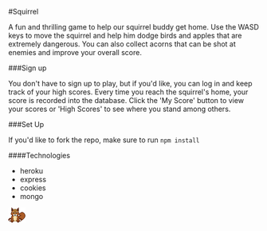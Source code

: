 #Squirrel

A fun and thrilling game to help our squirrel buddy get home. Use the WASD keys to move the squirrel and help him dodge birds and apples that are extremely dangerous. You can also collect acorns that can be shot at enemies and improve your overall score.

###Sign up

You don't have to sign up to play, but if you'd like, you can log in and keep track of your high scores. Every time you reach the squirrel's home, your score is recorded into the database. Click the 'My Score' button to view your scores or 'High Scores' to see where you stand among others.

###Set Up

If you'd like to fork the repo, make sure to run `npm install`

####Technologies

* heroku
* express
* cookies
* mongo

![](/public/images/squirrel.gif)
